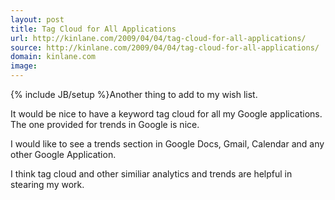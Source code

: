 ```yaml
---
layout: post
title: Tag Cloud for All Applications
url: http://kinlane.com/2009/04/04/tag-cloud-for-all-applications/
source: http://kinlane.com/2009/04/04/tag-cloud-for-all-applications/
domain: kinlane.com
image: 
---
```

{% include JB/setup %}Another thing to add to my wish list.<p></p>
It would be nice to have a keyword tag cloud for all my Google applications. The one provided for trends in Google is nice.<p></p>
I would like to see a trends section in Google Docs, Gmail, Calendar and any other Google Application.<p></p>
I think tag cloud and other similiar analytics and trends are helpful in stearing my work.